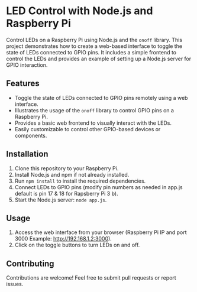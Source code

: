 # LED Control with Node.js and Raspberry Pi

Control LEDs on a Raspberry Pi using Node.js and the `onoff` library. This project demonstrates how to create a web-based interface to toggle the state of LEDs connected to GPIO pins. It includes a simple frontend to control the LEDs and provides an example of setting up a Node.js server for GPIO interaction.

## Features

- Toggle the state of LEDs connected to GPIO pins remotely using a web interface.
- Illustrates the usage of the `onoff` library to control GPIO pins on a Raspberry Pi.
- Provides a basic web frontend to visually interact with the LEDs.
- Easily customizable to control other GPIO-based devices or components.

## Installation

1. Clone this repository to your Raspberry Pi.
2. Install Node.js and npm if not already installed.
3. Run `npm install` to install the required dependencies.
4. Connect LEDs to GPIO pins (modify pin numbers as needed in app.js default is pin 17 & 18 for Rapsberry Pi 3 b).
5. Start the Node.js server: `node app.js`.

## Usage

1. Access the web interface from your browser (Raspberry Pi IP and port 3000 Example: http://192.168.1.2:3000).
2. Click on the toggle buttons to turn LEDs on and off.

## Contributing

Contributions are welcome! Feel free to submit pull requests or report issues.
